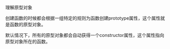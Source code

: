 理解原型对象

创建函数的时候都会根据一组特定的规则为函数创建prototype属性，这个属性就是函数的原型对象。

默认情况下，所有的原型对象都会自动获得一个constructor属性，这个属性指向原型对象所在的函数。


